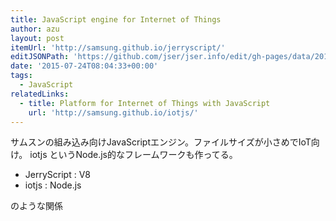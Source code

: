 ```yaml
---
title: JavaScript engine for Internet of Things
author: azu
layout: post
itemUrl: 'http://samsung.github.io/jerryscript/'
editJSONPath: 'https://github.com/jser/jser.info/edit/gh-pages/data/2015/07/index.json'
date: '2015-07-24T08:04:33+00:00'
tags:
  - JavaScript
relatedLinks:
  - title: Platform for Internet of Things with JavaScript
    url: 'http://samsung.github.io/iotjs/'
---
```

サムスンの組み込み向けJavaScriptエンジン。ファイルサイズが小さめでIoT向け。 iotjs というNode.js的なフレームワークも作ってる。

- JerryScript : V8
- iotjs : Node.js

のような関係
